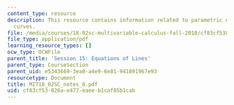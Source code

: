 ```yaml
---
content_type: resource
description: This resource contains information related to parametric equations of
  curves.
file: /media/courses/18-02sc-multivariable-calculus-fall-2010/cf83cf53826ae477eaeeb1caf05b1cab_MIT18_02SC_notes_8.pdf
file_type: application/pdf
learning_resource_types: []
ocw_type: OCWFile
parent_title: 'Session 15: Equations of Lines'
parent_type: CourseSection
parent_uid: e5343669-3ea8-a4e9-6e81-941891967e93
resourcetype: Document
title: MIT18_02SC_notes_8.pdf
uid: cf83cf53-826a-e477-eaee-b1caf05b1cab
---
```

